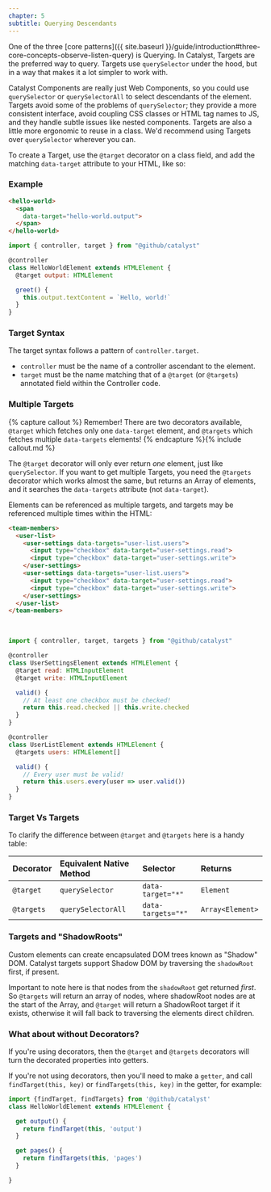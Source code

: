 ```yaml
---
chapter: 5
subtitle: Querying Descendants
---
```


One of the three [core patterns]({{ site.baseurl }}/guide/introduction#three-core-concepts-observe-listen-query) is Querying. In Catalyst, Targets are the preferred way to query. Targets use `querySelector` under the hood, but in a way that makes it a lot simpler to work with.

Catalyst Components are really just Web Components, so you could use `querySelector` or `querySelectorAll` to select descendants of the element. Targets avoid some of the problems of `querySelector`; they provide a more consistent interface, avoid coupling CSS classes or HTML tag names to JS, and they handle subtle issues like nested components. Targets are also a little more ergonomic to reuse in a class. We'd recommend using Targets over `querySelector` wherever you can.

To create a Target, use the `@target` decorator on a class field, and add the matching `data-target` attribute to your HTML, like so:

### Example

<div class="d-flex my-4">
  <div>
<!-- annotations
data-target ".*": This maps to the `@target output` property
-->

```html
<hello-world>
  <span
    data-target="hello-world.output">
  </span>
</hello-world>
```

  </div>
  <div class="ml-4">

<!-- annotations
@ target output: This maps to the data-target attribute
-->

```js
import { controller, target } from "@github/catalyst"

@controller
class HelloWorldElement extends HTMLElement {
  @target output: HTMLElement

  greet() {
    this.output.textContent = `Hello, world!`
  }
}
```

  </div>
</div>

### Target Syntax

The target syntax follows a pattern of `controller.target`.

 - `controller` must be the name of a controller ascendant to the element.
 - `target` must be the name matching that of a `@target` (or `@targets`) annotated field within the Controller code.

### Multiple Targets

{% capture callout %} 
Remember! There are two decorators available, `@target` which fetches only one `data-target` element, and `@targets` which fetches multiple `data-targets` elements!
{% endcapture %}{% include callout.md %}

The `@target` decorator will only ever return _one_ element, just like `querySelector`. If you want to get multiple Targets, you need the `@targets` decorator which works almost the same, but returns an Array of elements, and it searches the `data-targets` attribute (not `data-target`). 

Elements can be referenced as multiple targets, and targets may be referenced multiple times within the HTML:

<!-- annotations
data-targets ".*users": This maps to the `@targets users` property
data-target ".*read": This maps to the `@target read` property
data-target ".*write": This maps to the `@target write` property
-->

```html
<team-members>
  <user-list>
    <user-settings data-targets="user-list.users">
      <input type="checkbox" data-target="user-settings.read">
      <input type="checkbox" data-target="user-settings.write">
    </user-settings>
    <user-settings data-targets="user-list.users">
      <input type="checkbox" data-target="user-settings.read">
      <input type="checkbox" data-target="user-settings.write">
    </user-settings>
  </user-list>
</team-members>
```

<br>

<!-- annotations
@ targets users: This maps to the data-targets attribute
@ target read: This maps to the data-target attribute
@ target write: This maps to the data-target attribute
-->

```js
import { controller, target, targets } from "@github/catalyst"

@controller
class UserSettingsElement extends HTMLElement {
  @target read: HTMLInputElement
  @target write: HTMLInputElement

  valid() {
    // At least one checkbox must be checked!
    return this.read.checked || this.write.checked
  }
}

@controller
class UserListElement extends HTMLElement {
  @targets users: HTMLElement[]

  valid() {
    // Every user must be valid!
    return this.users.every(user => user.valid())
  }
}
```

### Target Vs Targets

To clarify the difference between `@target` and `@targets` here is a handy table:

| Decorator  | Equivalent Native Method | Selector           | Returns          | 
|:-----------|:-------------------------|:-------------------|:-----------------|
| `@target`  | `querySelector`          | `data-target="*"`  | `Element`        | 
| `@targets` | `querySelectorAll`       | `data-targets="*"` | `Array<Element>` | 

### Targets and "ShadowRoots"

Custom elements can create encapsulated DOM trees known as "Shadow" DOM. Catalyst targets support Shadow DOM by traversing the `shadowRoot` first, if present.

Important to note here is that nodes from the `shadowRoot` get returned _first_. So `@targets` will return an array of nodes, where shadowRoot nodes are at the start of the Array, and `@target` will return a ShadowRoot target if it exists, otherwise it will fall back to traversing the elements direct children.

### What about without Decorators?

If you're using decorators, then the `@target` and `@targets` decorators will turn the decorated properties into getters.

If you're not using decorators, then you'll need to make a `getter`, and call `findTarget(this, key)` or `findTargets(this, key)` in the getter, for example:

```js
import {findTarget, findTargets} from '@github/catalyst'
class HelloWorldElement extends HTMLElement {

  get output() {
    return findTarget(this, 'output')
  }

  get pages() {
    return findTargets(this, 'pages')
  }

}
```
